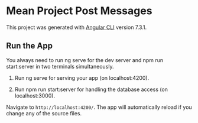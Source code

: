 # Mean Project Post Messages

This project was generated with [Angular CLI](https://github.com/angular/angular-cli) version 7.3.1.

## Run the App
You always need to run ng serve for the dev server and npm run start:server in two terminals simultaneously.

1. Run ng serve for serving your app (on localhost:4200).

2. Run npm run start:server for handling the database access (on localhost:3000).


Navigate to `http://localhost:4200/`. 
The app will automatically reload if you change any of the source files.
